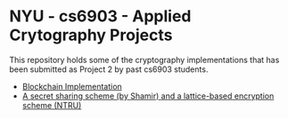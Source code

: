 # NYU - cs6903 - Applied Crytography Projects

This repository holds some of the cryptography implementations that has been submitted as Project 2 by past cs6903 students.  

* [Blockchain Implementation](projects/Jin-Soumya-Xu)
* [A secret sharing scheme (by Shamir) and a lattice-based encryption scheme (NTRU)](projects/Chen-Ng-Zheng)

